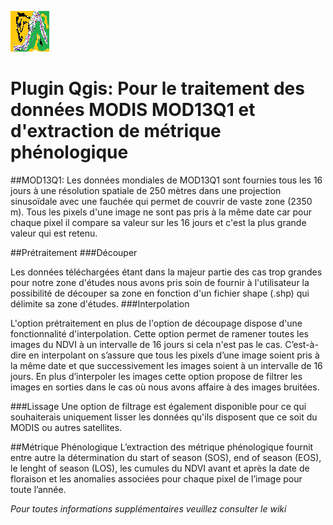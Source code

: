 ![Logo](https://github.com/Xdarii/QGIS_Traitement_and_Pheno/blob/master/icon.png "Prétraitement et Param Pheno QGIS")

# Plugin Qgis: Pour le traitement des données MODIS MOD13Q1 et d'extraction de métrique phénologique
##MOD13Q1:
Les données mondiales de MOD13Q1 sont fournies tous les 16 jours à une résolution spatiale de 250 mètres dans une  projection sinusoïdale  avec une fauchée qui permet de couvrir de vaste zone (2350 m). Tous les pixels d'une image ne sont pas pris à la même date car pour chaque pixel  il compare sa valeur sur les 16 jours et c'est la plus grande valeur qui est retenu.

##Prétraitement
###Découper 

Les données  téléchargées étant dans la majeur partie des cas trop grandes pour notre zone d'études nous avons pris soin de fournir à l'utilisateur la possibilité de découper sa zone en fonction d'un fichier shape (.shp) qui délimite sa zone d'études.
###Interpolation

L'option prétraitement en plus de l'option de découpage dispose d'une fonctionnalité d'interpolation.
Cette option permet de ramener toutes les images du NDVI à un intervalle de 16 jours si cela n'est pas le cas. C’est-à-dire en interpolant on s’assure que tous les pixels d’une image soient pris à la même date et que successivement les images soient à un intervalle de 16 jours.
En plus d’interpoler les images cette option propose de filtrer les images en sorties dans le cas où nous avons affaire à des images bruitées. 

###Lissage
Une option de filtrage est également disponible pour ce qui souhaiterais uniquement lisser les données qu'ils disposent que ce soit du MODIS ou autres satellites.


##Métrique Phénologique 
L’extraction des métrique phénologique fournit entre autre la détermination du start of season (SOS), end of season (EOS), le lenght of season (LOS), les cumules du NDVI avant et après la date de floraison et les anomalies associées pour chaque pixel de l’image pour toute l’année.

*Pour toutes informations supplémentaires veuillez consulter le wiki*


